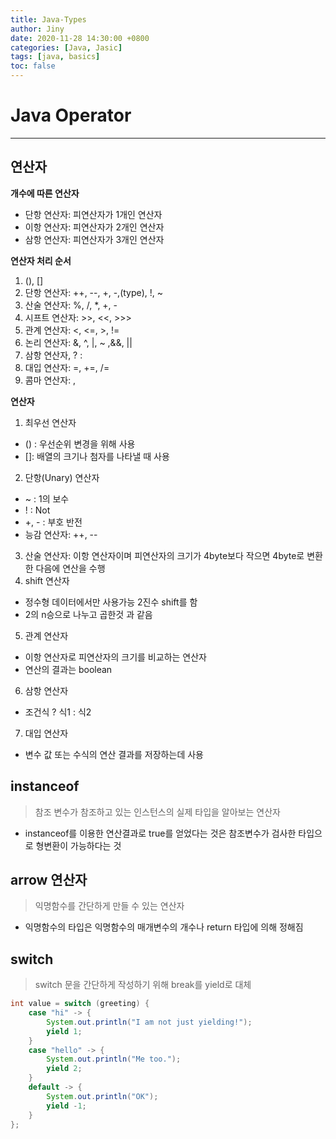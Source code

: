 ```yaml
---
title: Java-Types
author: Jiny
date: 2020-11-28 14:30:00 +0800
categories: [Java, Jasic]
tags: [java, basics]
toc: false
---
```


# Java Operator
___

## 연산자

**개수에 따른 연산자**
- 단항 연산자: 피연산자가 1개인 연산자
- 이항 연산자: 피연산자가 2개인 연산자
- 삼항 연산자: 피연산자가 3개인 연산자

**연산자 처리 순서**
1. (), []
2. 단항 연산자: ++, --, +, -,(type), !, ~
3. 산술 연산자: %, /, *, +, -
4. 시프트 연산자: >>, <<, >>>
5. 관계 연산자: <, <=, >, !=
6. 논리 연산자: &, ^, |, ~ ,&&, ||
7. 삼항 연산자, ? :
8. 대입 연산자: =, +=, /=
9. 콤마 연산자: ,

**연산자**
1. 최우선 연산자
  - () : 우선순위 변경을 위해 사용
  - []: 배열의 크기나 첨자를 나타낼 때 사용
2. 단항(Unary) 연산자
  - ~ : 1의 보수 
  - ! : Not
  - +, - : 부호 반전
  - 능감 연산자: ++, --
3. 산술 연산자: 이항 연산자이며 피연산자의 크기가 4byte보다 작으면 4byte로 변환한 다음에 연산을 수행
4. shift 연산자
  - 정수형 데이터에서만 사용가능 2진수 shift를 함
  - 2의 n승으로 나누고 곱한것 과 같음
5. 관계 연산자
  - 이항 연산자로 피연산자의 크기를 비교하는 연산자
  - 연산의 결과는 boolean
6. 삼항 연산자
  - 조건식 ? 식1 : 식2
7. 대입 연산자
  - 변수 값 또는 수식의 연산 결과를 저장하는데 사용

## instanceof

> 참조 변수가 참조하고 있는 인스턴스의 실제 타입을 알아보는 연산자

- instanceof를 이용한 연산결과로 true를 얻었다는 것은 참조변수가 검사한 타입으로 형변환이 가능하다는 것

## arrow 연산자

> 익명함수를 간단하게 만들 수 있는 연산자

- 익명함수의 타입은 익명함수의 매개변수의 개수나 return 타입에 의해 정해짐

## switch

> switch 문을 간단하게 작성하기 위해 break를 yield로 대체

```java
int value = switch (greeting) {
    case "hi" -> {
        System.out.println("I am not just yielding!");
        yield 1;
    }
    case "hello" -> {
        System.out.println("Me too.");
        yield 2;
    }
    default -> {
        System.out.println("OK");
        yield -1;
    }
};
```
